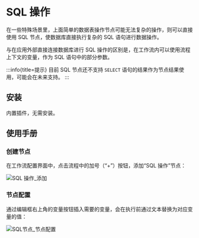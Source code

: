 # SQL 操作

在一些特殊场景里，上面简单的数据表操作节点可能无法复杂的操作，则可以直接使用 SQL 节点，使数据库直接执行复杂的 SQL 语句进行数据操作。

与在应用外部直接连接数据库进行 SQL 操作的区别是，在工作流内可以使用流程上下文的变量，作为 SQL 语句中的部分参数。

:::info{title=提示}
目前 SQL 节点还不支持 `SELECT` 语句的结果作为节点结果使用，可能会在未来支持。
:::

## 安装

内置插件，无需安装。

## 使用手册

### 创建节点

在工作流配置界面中，点击流程中的加号（“+”）按钮，添加“SQL 操作”节点：

![SQL 操作_添加](https://nocobase-docs.oss-cn-beijing.aliyuncs.com/0ce40a226d7a5bf3717813e27da40e62.png)

### 节点配置

通过编辑框右上角的变量按钮插入需要的变量，会在执行前通过文本替换为对应变量的值：

![SQL节点_节点配置](https://nocobase-docs.oss-cn-beijing.aliyuncs.com/98611dc13bcda04348bd0856561a7b04.png)
